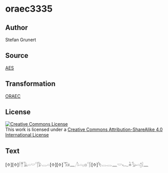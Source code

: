 # oraec3335

## Author

Stefan Grunert

## Source

[AES](https://github.com/simondschweitzer/aes)

## Transformation

[ORAEC](https://oraec.github.io/)

## License

<a rel="license" href="http://creativecommons.org/licenses/by-sa/4.0/"><img alt="Creative Commons License" style="border-width:0" src="https://i.creativecommons.org/l/by-sa/4.0/88x31.png" /></a><br />This work is licensed under a <a rel="license" href="http://creativecommons.org/licenses/by-sa/4.0/">Creative Commons Attribution-ShareAlike 4.0 International License</a>

## Text

[⯑][⯑]𓌂𓊑𓄿𓏏𓎟𓊹𓅱𓂋𓏏[⯑][⯑]𓃝𓈖𓌅𓏏𓊪𓊖𓊹𓍛[⯑]𓌸𓂋𓂋𓈖𓎟𓆑𓇓𓅭𓏏𓉺𓍛𓈖<br>
